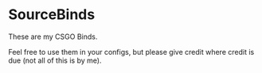 # SourceBinds
These are my CSGO Binds.

Feel free to use them in your configs, but please give credit where credit is due (not all of this is by me).
